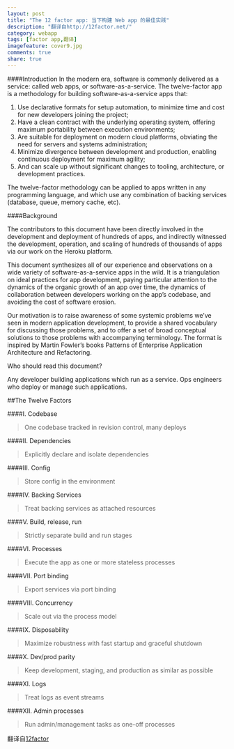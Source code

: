 ```yaml
---
layout: post
title: "The 12 factor app: 当下构建 Web app 的最佳实践"
description: "翻译自http://12factor.net/"
category: webapp
tags: [factor app,翻译]
imagefeature: cover9.jpg
comments: true
share: true
---
```


####Introduction
In the modern era, software is commonly delivered as a service: called web apps, or software-as-a-service. The twelve-factor app is a methodology for building software-as-a-service apps that:

1. Use declarative formats for setup automation, to minimize time and cost for new developers joining the project;
2. Have a clean contract with the underlying operating system, offering maximum portability between execution environments;
3. Are suitable for deployment on modern cloud platforms, obviating the need for servers and systems administration;
4. Minimize divergence between development and production, enabling continuous deployment for maximum agility;
5. And can scale up without significant changes to tooling, architecture, or development practices.

The twelve-factor methodology can be applied to apps written in any programming language, and which use any combination of backing services (database, queue, memory cache, etc).

####Background

The contributors to this document have been directly involved in the development and deployment of hundreds of apps, and indirectly witnessed the development, operation, and scaling of hundreds of thousands of apps via our work on the Heroku platform.

This document synthesizes all of our experience and observations on a wide variety of software-as-a-service apps in the wild. It is a triangulation on ideal practices for app development, paying particular attention to the dynamics of the organic growth of an app over time, the dynamics of collaboration between developers working on the app’s codebase, and avoiding the cost of software erosion.

Our motivation is to raise awareness of some systemic problems we’ve seen in modern application development, to provide a shared vocabulary for discussing those problems, and to offer a set of broad conceptual solutions to those problems with accompanying terminology. The format is inspired by Martin Fowler’s books Patterns of Enterprise Application Architecture and Refactoring.

Who should read this document?

Any developer building applications which run as a service. Ops engineers who deploy or manage such applications.

##The Twelve Factors

####I. Codebase

>One codebase tracked in revision control, many deploys

####II. Dependencies

>Explicitly declare and isolate dependencies

####III. Config

>Store config in the environment

####IV. Backing Services

>Treat backing services as attached resources

####V. Build, release, run

>Strictly separate build and run stages

####VI. Processes

>Execute the app as one or more stateless processes

####VII. Port binding

>Export services via port binding

####VIII. Concurrency

>Scale out via the process model

####IX. Disposability

>Maximize robustness with fast startup and graceful shutdown

####X. Dev/prod parity

>Keep development, staging, and production as similar as possible

####XI. Logs

>Treat logs as event streams

####XII. Admin processes

>Run admin/management tasks as one-off processes

翻译自[12factor](http://12factor.net/)